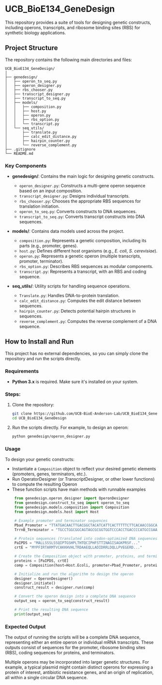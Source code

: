 
# UCB_BioE134_GeneDesign

This repository provides a suite of tools for designing genetic constructs, including operons, transcripts, and ribosome binding sites (RBS) for synthetic biology applications.

## Project Structure

The repository contains the following main directories and files:

```
UCB_BioE134_GeneDesign/
│
├── genedesign/
│   ├── operon_to_seq.py
│   ├── operon_designer.py
│   ├── rbs_chooser.py
│   ├── transcript_designer.py
│   ├── transcript_to_seq.py
│   ├── models/
│   │   ├── composition.py
│   │   ├── host.py
│   │   ├── operon.py
│   │   ├── rbs_option.py
│   │   └── transcript.py
│   └── seq_utils/
│       ├── translate.py
│       ├── calc_edit_distance.py
│       ├── hairpin_counter.py
│       └── reverse_complement.py
├── .gitignore
└── README.md
```

### Key Components

- **genedesign/**: Contains the main logic for designing genetic constructs.
  - `operon_designer.py`: Constructs a multi-gene operon sequence based on an input composition.
  - `transcript_designer.py`: Designs individual transcripts.
  - `rbs_chooser.py`: Chooses the appropriate RBS sequences for translation initiation.
  - `operon_to_seq.py`: Converts constructs to DNA sequences.
  - `transcript_to_seq.py`: Converts transcript constructs into DNA sequences.

- **models/**: Contains data models used across the project.
  - `composition.py`: Represents a genetic composition, including its parts (e.g., promoter, genes).
  - `host.py`: Defines different host organisms (e.g., _E. coli_, _S. cerevisiae_).
  - `operon.py`: Represents a genetic operon (multiple transcripts, promoter, terminator).
  - `rbs_option.py`: Describes RBS sequences as modular components.
  - `transcript.py`: Represents a transcript, with an RBS and coding sequence.

- **seq_utils/**: Utility scripts for handling sequence operations.
  - `Translate.py`: Handles DNA-to-protein translation.
  - `calc_edit_distance.py`: Computes the edit distance between sequences.
  - `hairpin_counter.py`: Detects potential hairpin structures in sequences.
  - `reverse_complement.py`: Computes the reverse complement of a DNA sequence.

## How to Install and Run

This project has no external dependencies, so you can simply clone the repository and run the scripts directly.

### Requirements

- **Python 3.x** is required. Make sure it's installed on your system.

### Steps:

1. Clone the repository:
   ```bash
   git clone https://github.com/UCB-BioE-Anderson-Lab/UCB_BioE134_GeneDesign.git
   cd UCB_BioE134_GeneDesign
   ```

2. Run the scripts directly. For example, to design an operon:
   ```bash
   python genedesign/operon_designer.py
   ```

### Usage

To design your genetic constructs:
- Instantiate a `Composition` object to reflect your desired genetic elements (promoters, genes, terminators, etc.).
- Run OperatorDesigner (or TranscriptDesigner, or other lower functions) to compute the resulting Operon
- These function scripts have main methods with runnable examples
   ```python
    from genedesign.operon_designer import OperonDesigner
    from genedesign.construct_to_seq import operon_to_seq
    from genedesign.models.composition import Composition
    from genedesign.models.host import Host

    # Example promoter and terminator sequences
    Pbad_Promoter = "TTATGACAACTTGACGGCTACATCATTCACTTTTTCTTCACAACCGGCACG..."
    TrrnB_Terminator = "TGCCTGGCGGCAGTAGCGCGGTGGTCCCACCTGACCCCATGCCGAACT..."

    # Protein sequences (translated into codon-optimized DNA sequences in the final output)
    PaIPDS = "MALLSSSLSSQIPTGSHPLTHTQCIPHFSTTINAGISAGKPRSF..."
    crtE = "MYPFIRTARMTVCAKKHVHLTRDAAEQLLADIDRRLDQLLPVEGERD..."

    # Create the Composition object with promoter, proteins, and terminator
    proteins = [PaIPDS, crtE]
    comp = Composition(host=Host.Ecoli, promoter=Pbad_Promoter, proteins=proteins, terminator=TrrnB_Terminator)

    # Initialize and run the algorithm to design the operon
    designer = OperonDesigner()
    designer.initiate()
    construct_result = designer.run(comp)

    # Convert the operon design into a complete DNA sequence
    output_seq = operon_to_seq(construct_result)

    # Print the resulting DNA sequence
    print(output_seq)
   ```
### Expected Output
The output of running the scripts will be a complete DNA sequence, representing either an entire operon or individual mRNA transcripts. These outputs consist of sequences for the promoter, ribosome binding sites (RBS), coding sequences for proteins, and terminators.

Multiple operons may be incorporated into larger genetic structures. For example, a typical plasmid might contain distinct operons for expressing a protein of interest, antibiotic resistance genes, and an origin of replication, all within a single circular DNA sequence.